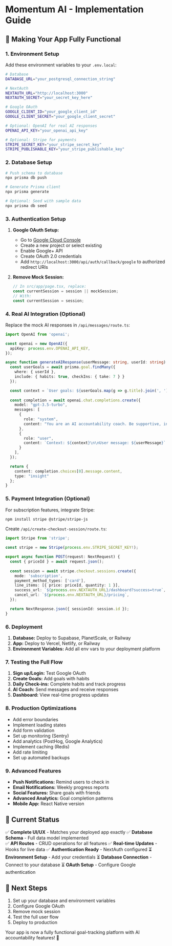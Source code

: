 # Momentum AI - Implementation Guide

## 🎯 Making Your App Fully Functional

### 1. Environment Setup

Add these environment variables to your `.env.local`:

```bash
# Database
DATABASE_URL="your_postgresql_connection_string"

# NextAuth
NEXTAUTH_URL="http://localhost:3000"
NEXTAUTH_SECRET="your_secret_key_here"

# Google OAuth
GOOGLE_CLIENT_ID="your_google_client_id"
GOOGLE_CLIENT_SECRET="your_google_client_secret"

# Optional: OpenAI for real AI responses
OPENAI_API_KEY="your_openai_api_key"

# Optional: Stripe for payments
STRIPE_SECRET_KEY="your_stripe_secret_key"
STRIPE_PUBLISHABLE_KEY="your_stripe_publishable_key"
```

### 2. Database Setup

```bash
# Push schema to database
npx prisma db push

# Generate Prisma client
npx prisma generate

# Optional: Seed with sample data
npx prisma db seed
```

### 3. Authentication Setup

1. **Google OAuth Setup:**
   - Go to [Google Cloud Console](https://console.cloud.google.com/)
   - Create a new project or select existing
   - Enable Google+ API
   - Create OAuth 2.0 credentials
   - Add `http://localhost:3000/api/auth/callback/google` to authorized redirect URIs

2. **Remove Mock Session:**
   ```typescript
   // In src/app/page.tsx, replace:
   const currentSession = session || mockSession;
   // With:
   const currentSession = session;
   ```

### 4. Real AI Integration (Optional)

Replace the mock AI responses in `/api/messages/route.ts`:

```typescript
import OpenAI from 'openai';

const openai = new OpenAI({
  apiKey: process.env.OPENAI_API_KEY,
});

async function generateAIResponse(userMessage: string, userId: string) {
  const userGoals = await prisma.goal.findMany({
    where: { userId },
    include: { habits: true, checkIns: { take: 7 } }
  });

  const context = `User goals: ${userGoals.map(g => g.title).join(', ')}`;
  
  const completion = await openai.chat.completions.create({
    model: "gpt-3.5-turbo",
    messages: [
      {
        role: "system",
        content: "You are an AI accountability coach. Be supportive, insightful, and help users stay motivated with their goals."
      },
      {
        role: "user",
        content: `Context: ${context}\n\nUser message: ${userMessage}`
      }
    ],
  });

  return {
    content: completion.choices[0].message.content,
    type: "insight"
  };
}
```

### 5. Payment Integration (Optional)

For subscription features, integrate Stripe:

```bash
npm install stripe @stripe/stripe-js
```

Create `/api/create-checkout-session/route.ts`:

```typescript
import Stripe from 'stripe';

const stripe = new Stripe(process.env.STRIPE_SECRET_KEY!);

export async function POST(request: NextRequest) {
  const { priceId } = await request.json();
  
  const session = await stripe.checkout.sessions.create({
    mode: 'subscription',
    payment_method_types: ['card'],
    line_items: [{ price: priceId, quantity: 1 }],
    success_url: `${process.env.NEXTAUTH_URL}/dashboard?success=true`,
    cancel_url: `${process.env.NEXTAUTH_URL}/pricing`,
  });

  return NextResponse.json({ sessionId: session.id });
}
```

### 6. Deployment

1. **Database:** Deploy to Supabase, PlanetScale, or Railway
2. **App:** Deploy to Vercel, Netlify, or Railway
3. **Environment Variables:** Add all env vars to your deployment platform

### 7. Testing the Full Flow

1. **Sign up/Login:** Test Google OAuth
2. **Create Goals:** Add goals with habits
3. **Daily Check-ins:** Complete habits and track progress
4. **AI Coach:** Send messages and receive responses
5. **Dashboard:** View real-time progress updates

### 8. Production Optimizations

- Add error boundaries
- Implement loading states
- Add form validation
- Set up monitoring (Sentry)
- Add analytics (PostHog, Google Analytics)
- Implement caching (Redis)
- Add rate limiting
- Set up automated backups

### 9. Advanced Features

- **Push Notifications:** Remind users to check in
- **Email Notifications:** Weekly progress reports
- **Social Features:** Share goals with friends
- **Advanced Analytics:** Goal completion patterns
- **Mobile App:** React Native version

## 🎯 Current Status

✅ **Complete UI/UX** - Matches your deployed app exactly
✅ **Database Schema** - Full data model implemented  
✅ **API Routes** - CRUD operations for all features
✅ **Real-time Updates** - Hooks for live data
✅ **Authentication Ready** - NextAuth configured
⏳ **Environment Setup** - Add your credentials
⏳ **Database Connection** - Connect to your database
⏳ **OAuth Setup** - Configure Google authentication

## 🚀 Next Steps

1. Set up your database and environment variables
2. Configure Google OAuth
3. Remove mock session
4. Test the full user flow
5. Deploy to production

Your app is now a fully functional goal-tracking platform with AI accountability features! 🎉 